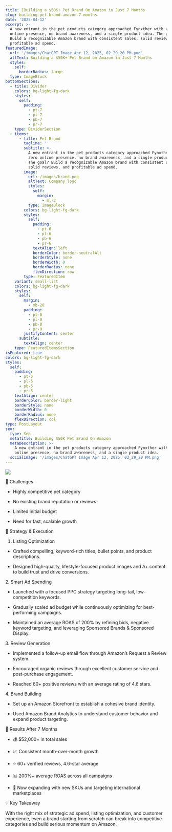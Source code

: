 ```yaml
---
title: IBuilding a $50K+ Pet Brand On Amazon in Just 7 Months
slug: building-pet-brand-amazon-7-months
date: '2025-04-12'
excerpt: >-
  A new entrant in the pet products category approached Fynxther with zero
  online presence, no brand awareness, and a single product idea. The goal?
  Build a recognizable Amazon brand with consistent sales, solid reviews, and
  profitable ad spend.
featuredImage:
  url: '/images/ChatGPT Image Apr 12, 2025, 02_29_20 PM.png'
  altText: Building a $50K+ Pet Brand on Amazon in Just 7 Months
  styles:
    self:
      borderRadius: large
  type: ImageBlock
bottomSections:
  - title: Divider
    colors: bg-light-fg-dark
    styles:
      self:
        padding:
          - pt-7
          - pl-7
          - pb-7
          - pr-7
    type: DividerSection
  - items:
      - title: Pet Brand
        tagline: ''
        subtitle: >-
          A new entrant in the pet products category approached Fynxther with
          zero online presence, no brand awareness, and a single product idea.
          The goal? Build a recognizable Amazon brand with consistent sales,
          solid reviews, and profitable ad spend.
        image:
          url: /images/brand.png
          altText: Company logo
          styles:
            self:
              margin:
                - ml-3
          type: ImageBlock
        colors: bg-light-fg-dark
        styles:
          self:
            padding:
              - pt-6
              - pl-6
              - pb-6
              - pr-6
            textAlign: left
            borderColor: border-neutralAlt
            borderStyle: none
            borderWidth: 0
            borderRadius: none
            flexDirection: row
        type: FeaturedItem
    variant: small-list
    colors: bg-light-fg-dark
    styles:
      self:
        margin:
          - mb-20
        padding:
          - pt-0
          - pl-0
          - pb-0
          - pr-0
        justifyContent: center
      subtitle:
        textAlign: center
    type: FeaturedItemsSection
isFeatured: true
colors: bg-light-fg-dark
styles:
  self:
    padding:
      - pt-5
      - pl-5
      - pb-5
      - pr-5
    textAlign: center
    borderColor: border-light
    borderStyle: none
    borderWidth: 0
    borderRadius: none
    flexDirection: col
type: PostLayout
seo:
  type: Seo
  metaTitle: Building $50K Pet Brand On Amazon
  metaDescription: >-
    A new entrant in the pet products category approached Fynxther with zero
    online presence, no brand awareness, and a single product idea.
  socialImage: '/images/ChatGPT Image Apr 12, 2025, 02_29_20 PM.png'
---
```

![](/images/ChatGPT%20Image%20Apr%2012,%202025,%2002_29_20%20PM.png)

🧩 Challenges

*   Highly competitive pet category

*   No existing brand reputation or reviews

*   Limited initial budget

*   Need for fast, scalable growth

🎯 Strategy & Execution

1.  Listing Optimization

*   Crafted compelling, keyword-rich titles, bullet points, and product descriptions.

*   Designed high-quality, lifestyle-focused product images and A+ content to build trust and drive conversions.

2\. Smart Ad Spending

*   Launched with a focused PPC strategy targeting long-tail, low-competition keywords.

*   Gradually scaled ad budget while continuously optimizing for best-performing campaigns.

*   Maintained an average ROAS of 200% by refining bids, negative keyword targeting, and leveraging Sponsored Brands & Sponsored Display.

3\. Review Generation

*   Implemented a follow-up email flow through Amazon’s Request a Review system.

*   Encouraged organic reviews through excellent customer service and post-purchase engagement.

*   Reached 60+ positive reviews with an average rating of 4.6 stars.

4\. Brand Building

*   Set up an Amazon Storefront to establish a cohesive brand identity.

*   Used Amazon Brand Analytics to understand customer behavior and expand product targeting.

🚀 Results After 7 Months

*   💰 $52,000+ in total sales

*   📈 Consistent month-over-month growth

*   ⭐ 60+ verified reviews, 4.6-star average

*   📊 200%+ average ROAS across all campaigns

*   🛒 Now expanding with new SKUs and targeting international marketplaces

💡 Key Takeaway

With the right mix of strategic ad spend, listing optimization, and customer experience, even a brand starting from scratch can break into competitive categories and build serious momentum on Amazon.
